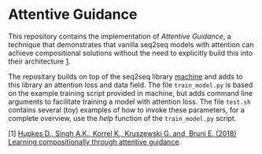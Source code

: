 # Attentive Guidance

This repository contains the implementation of *Attentive Guidance*, a technique that demonstrates that vanilla seq2seq models with attention can achieve compositional solutions without the need to explicitly build this into their architecture [1](https://arxiv.org/abs/1905.09657).

The repositary builds on top of the seq2seq library [machine](https://github.com/i-machine-think/machine) and adds to this library an attention loss and data field.
The file `train_model.py` is based on the example training script provided in machine, but adds command line arguments to facilitate training a model with attention loss.
The file `test.sh` contains several (toy) examples of how to invoke these parameters, for a complete overview, use the *help* function of the `train_model.py` script.


\[1\] [Hupkes D., Singh A.K., Korrel K., Kruszewski G. and, Bruni E. (2018) Learning compositionally through attentive guidance](https://arxiv.org/abs/1805.09657).
